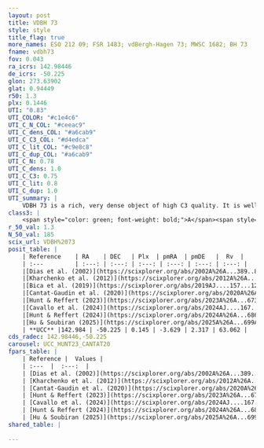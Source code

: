 ```yaml
---
layout: post
title: VDBH 73
style: style
title_flag: true
more_names: ESO 212 09; FSR 1483; vdBergh-Hagen 73; MWSC 1682; BH 73
fname: vdbh73
fov: 0.043
ra_icrs: 142.98446
de_icrs: -50.225
glon: 273.63902
glat: 0.94449
r50: 1.3
plx: 0.1446
UTI: "0.83"
UTI_COLOR: "#c1e4c6"
UTI_C_N_COL: "#ceeac9"
UTI_C_dens_COL: "#a6cab9"
UTI_C_C3_COL: "#d4edca"
UTI_C_lit_COL: "#c9e8c8"
UTI_C_dup_COL: "#a6cab9"
UTI_C_N: 0.78
UTI_C_dens: 1.0
UTI_C_C3: 0.75
UTI_C_lit: 0.8
UTI_C_dup: 1.0
UTI_summary: |
    VDBH 73 is a rich, very dense object of high C3 quality. It is well-studied in the literature.
class3: |
    <span style="color: green; font-weight: bold;">A</span><span style="color: #FFC300; font-weight: bold;">B</span>
r_50_val: 1.3
N_50_val: 185
scix_url: VDBH%2073
posit_table: |
    | Reference    | RA    | DEC   | Plx  | pmRA  | pmDE   |  Rv  |
    | :---         | :---: | :---: | :---: | :---: | :---: | :---: |
    |[Dias et al. (2002)](https://scixplorer.org/abs/2002A%26A...389..871D) | 142.983 | -50.217 | -- | -3.04 | 3.71 | -- |
    |[Kharchenko et al. (2012)](https://scixplorer.org/abs/2012A%26A...543A.156K) | 142.965 | -50.215 | -- | -2.75 | 9.98 | -- |
    |[Bica et al. (2019)](https://scixplorer.org/abs/2019AJ....157...12B) | 142.968 | -50.222 | -- | -- | -- | -- |
    |[Cantat-Gaudin et al. (2020)](https://scixplorer.org/abs/2020A%26A...640A...1C) | 142.981 | -50.225 | 0.105 | -3.574 | 2.306 | -- |
    |[Hunt & Reffert (2023)](https://scixplorer.org/abs/2023A%26A...673A.114H) | 142.982 | -50.223 | 0.155 | -3.619 | 2.329 | -- |
    |[Cavallo et al. (2024)](https://scixplorer.org/abs/2024AJ....167...12C) | 142.974 | -50.228 | 0.155 | -- | -- | -- |
    |[Hunt & Reffert (2024)](https://scixplorer.org/abs/2024A%26A...686A..42H) | 142.982 | -50.223 | 0.155 | -3.619 | 2.329 | -- |
    |[Hu & Soubiran (2025)](https://scixplorer.org/abs/2025A%26A...699A.246H) | 142.974 | -50.228 | -- | -- | -- | -- |
    | **UCC** |142.984 | -50.225 | 0.145 | -3.629 | 2.317 | 63.062 | 
cds_radec: 142.98446,-50.225
carousel: UCC_HUNT23_CANTAT20
fpars_table: |
    | Reference |  Values |
    | :---  |  :---:  |
    | [Dias et al. (2002)](https://scixplorer.org/abs/2002A%26A...389..871D) | `E(B-V)=0.67, Dist=5557.0, Age=9.1` |
    | [Kharchenko et al. (2012)](https://scixplorer.org/abs/2012A%26A...543A.156K) | `e_bv=0.687, distance=2269, log_age=8.9` |
    | [Cantat-Gaudin et al. (2020)](https://scixplorer.org/abs/2020A%26A...640A...1C) | `AVNN=2.73, DMNN=14.13, AgeNN=8.87` |
    | [Hunt & Reffert (2023)](https://scixplorer.org/abs/2023A%26A...673A.114H) | `AV50=3.201, diffAV50=1.542, MOD50=13.615, logAge50=8.726` |
    | [Cavallo et al. (2024)](https://scixplorer.org/abs/2024AJ....167...12C) | `AV50=3.56, dMod50=13.55, logAge50=8.79, [Fe/H]50=-0.14` |
    | [Hunt & Reffert (2024)](https://scixplorer.org/abs/2024A%26A...686A..42H) | `MassJ=1865.91` |
    | [Hu & Soubiran (2025)](https://scixplorer.org/abs/2025A%26A...699A.246H) | `MA22=-0.14, MA23f=-0.39, MZ23=-0.44, MK24=-0.32, MF24=-0.34` |
shared_table: |
    
---
```

